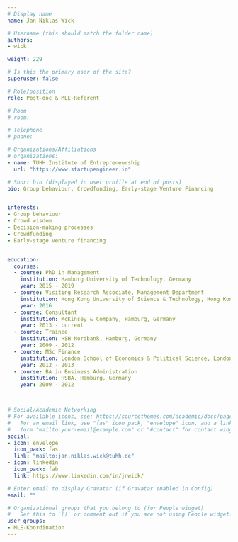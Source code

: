```yaml
---
# Display name
name: Jan Niklas Wick

# Username (this should match the folder name)
authors:
- wick

weight: 229

# Is this the primary user of the site?
superuser: false

# Role/position
role: Post-doc & MLE-Referent

# Room
# room:

# Telephone
# phone:

# Organizations/Affiliations
# organizations:
- name: TUHH Institute of Entrepreneurship
  url: "https://www.startupengineer.io"

# Short bio (displayed in user profile at end of posts)
bio: Group behaviour, Crowdfunding, Early-stage Venture Financing


interests:
- Group behaviour
- Crowd wisdom
- Decision-making processes
- Crowdfunding
- Early-stage venture financing


education:
  courses:
  - course: PhD in Management
    institution: Hamburg University of Technology, Germany
    year: 2015 - 2019
  - course: Visiting Research Associate, Management Department
    institution: Hong Kong University of Science & Technology, Hong Kong
    year: 2016
  - course: Consultant
    institution: McKinsey & Company, Hamburg, Germany
    year: 2013 - current
  - course: Trainee
    institution: HSH Nordbank, Hamburg, Germany
    year: 2009 - 2012
  - course: MSc Finance
    institution: London School of Economics & Political Science, London, UK
    year: 2012 - 2013
  - course: BA in Business Administration
    institution: HSBA, Hamburg, Germany
    year: 2009 - 2012



# Social/Academic Networking
# For available icons, see: https://sourcethemes.com/academic/docs/page-builder/#icons
#   For an email link, use "fas" icon pack, "envelope" icon, and a link in the
#   form "mailto:your-email@example.com" or "#contact" for contact widget.
social:
- icon: envelope
  icon_pack: fas
  link: "mailto:jan.niklas.wick@tuhh.de"
- icon: linkedin
  icon_pack: fab
  link: https://www.linkedin.com/in/jnwick/

# Enter email to display Gravatar (if Gravatar enabled in Config)
email: ""

# Organizational groups that you belong to (for People widget)
#   Set this to `[]` or comment out if you are not using People widget.
user_groups:
- MLE-Koordination
---
```


